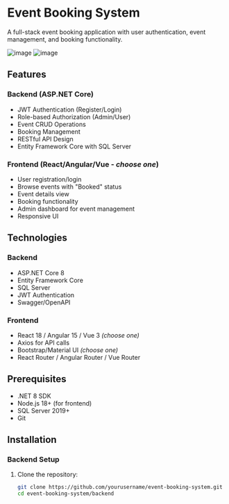 # Event Booking System

A full-stack event booking application with user authentication, event management, and booking functionality.

![image](https://github.com/user-attachments/assets/03e214e0-2e58-4d4d-ab01-9adb7aa2a50c)
![image](https://github.com/user-attachments/assets/34fe8af3-0fad-4fe7-a89f-fe9dc21a4a7d)


## Features

### Backend (ASP.NET Core)
- JWT Authentication (Register/Login)
- Role-based Authorization (Admin/User)
- Event CRUD Operations
- Booking Management
- RESTful API Design
- Entity Framework Core with SQL Server

### Frontend (React/Angular/Vue - *choose one*)
- User registration/login
- Browse events with "Booked" status
- Event details view
- Booking functionality
- Admin dashboard for event management
- Responsive UI

## Technologies

### Backend
- ASP.NET Core 8
- Entity Framework Core
- SQL Server
- JWT Authentication
- Swagger/OpenAPI

### Frontend
- React 18 / Angular 15 / Vue 3 *(choose one)*
- Axios for API calls
- Bootstrap/Material UI *(choose one)*
- React Router / Angular Router / Vue Router

## Prerequisites

- .NET 8 SDK
- Node.js 18+ (for frontend)
- SQL Server 2019+
- Git

## Installation

### Backend Setup

1. Clone the repository:
   ```bash
   git clone https://github.com/yourusername/event-booking-system.git
   cd event-booking-system/backend
